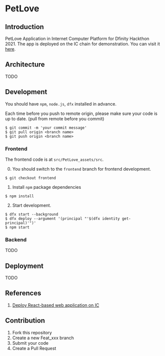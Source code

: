 # PetLove

## Introduction
PetLove Application in Internet Computer Platform for Dfinity Hackthon 2021. The app is deployed on the IC chain for demonstration.
You can visit it [here](https://s6akf-saaaa-aaaai-abaoq-cai.raw.ic0.app/#/landing).
## Architecture
TODO

## Development
You should have `npm`, `node.js`, `dfx` installed in advance.

Each time before you push to remote origin, please make sure your code is up to date. (pull from remote before you commit)
```
$ git commit -m 'your commit message'
$ git pull origin <branch name>
$ git push origin <branch name>
```
### Frontend
The frontend code is at `src/PetLove_assets/src`.

0. You should switch to the `frontend` branch for frontend development. 
```
$ git checkout frontend
```

1. Install `npm` package dependencies
```
$ npm install
```

2. Start development.
```
$ dfx start --background
$ dfx deploy --argument '(principal "'$(dfx identity get-principal)'")'
$ npm start
```

### Backend
TODO
## Deployment
TODO

## References
1. [Deploy React-based web application on IC](https://smartcontracts.org/docs/developers-guide/tutorials/custom-frontend.html)
## Contribution

1.  Fork this repository
2.  Create a new Feat_xxx branch
3.  Submit your code
4.  Create a Pull Request

